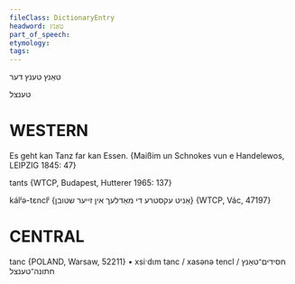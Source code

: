 ```yaml
---
fileClass: DictionaryEntry
headword: טאַנץ
part_of_speech: 
etymology: 
tags: 
---
```

טאַנץ
טענץ
דער

טענצל

WESTERN
========

Es geht kan Tanz far kan Essen.
{Maißim un Schnokes vun e Handelewos, LEIPZIG 1845: 47}

tants {WTCP, Budapest, Hutterer 1965: 137}

kálʲə-tɛnclʲ {אַניט עקסטרע די מאַדלעך אין זייער שטובן} {WTCP, Vác, 47197}

CENTRAL
========

tanc {POLAND, Warsaw, 52211}
	•	xsiˑdɩm tanc / xasənə tencl חסידים־טאַנץ / חתונה־טענצל